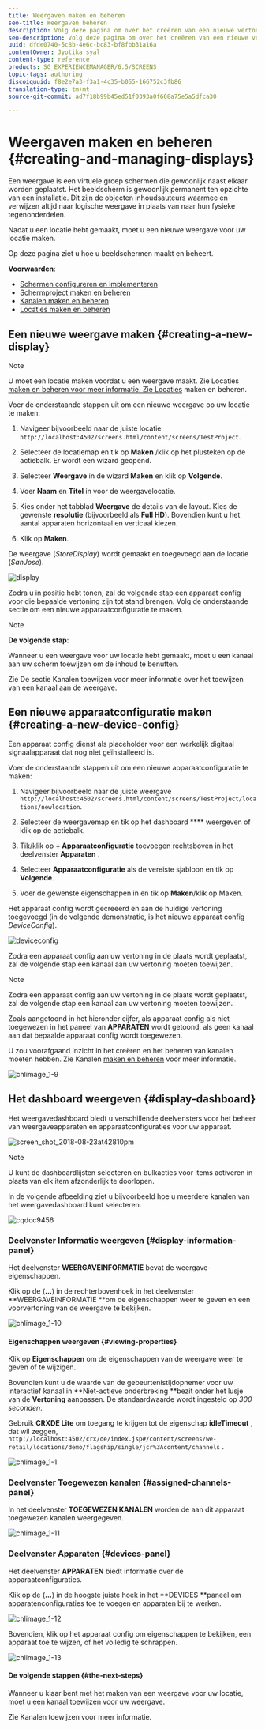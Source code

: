 ```yaml
---
title: Weergaven maken en beheren
seo-title: Weergaven beheren
description: Volg deze pagina om over het creëren van een nieuwe vertoning en apparaat config te leren. Meer informatie over het weergavedashboard.
seo-description: Volg deze pagina om over het creëren van een nieuwe vertoning en apparaat config te leren. Meer informatie over het weergavedashboard.
uuid: dfde0740-5c8b-4e6c-bc83-bf8fbb31a16a
contentOwner: Jyotika syal
content-type: reference
products: SG_EXPERIENCEMANAGER/6.5/SCREENS
topic-tags: authoring
discoiquuid: f8e2e7a3-f3a1-4c35-b055-166752c3fb86
translation-type: tm+mt
source-git-commit: ad7f18b99b45ed51f0393a0f608a75e5a5dfca30

---
```



# Weergaven maken en beheren {#creating-and-managing-displays}

Een weergave is een virtuele groep schermen die gewoonlijk naast elkaar worden geplaatst. Het beeldscherm is gewoonlijk permanent ten opzichte van een installatie. Dit zijn de objecten inhoudsauteurs waarmee en verwijzen altijd naar logische weergave in plaats van naar hun fysieke tegenonderdelen.

Nadat u een locatie hebt gemaakt, moet u een nieuwe weergave voor uw locatie maken.

Op deze pagina ziet u hoe u beeldschermen maakt en beheert.

**Voorwaarden**:

* [Schermen configureren en implementeren](configuring-screens-introduction.md)
* [Schermproject maken en beheren](creating-a-screens-project.md)
* [Kanalen maken en beheren](managing-channels.md)
* [Locaties maken en beheren](managing-locations.md)

## Een nieuwe weergave maken {#creating-a-new-display}

>[!NOTE]
>
>U moet een locatie maken voordat u een weergave maakt. Zie Locaties [maken en beheren voor meer informatie. Zie Locaties](managing-locations.md) maken en beheren.

Voer de onderstaande stappen uit om een nieuwe weergave op uw locatie te maken:

1. Navigeer bijvoorbeeld naar de juiste locatie `http://localhost:4502/screens.html/content/screens/TestProject`.
1. Selecteer de locatiemap en tik op **Maken** /klik op het plusteken op de actiebalk. Er wordt een wizard geopend.
1. Selecteer **Weergave** in de wizard **Maken** en klik op **Volgende**.

1. Voer **Naam** en **Titel** in voor de weergavelocatie.

1. Kies onder het tabblad **Weergave** de details van de layout. Kies de gewenste **resolutie** (bijvoorbeeld als **Full HD**). Bovendien kunt u het aantal apparaten horizontaal en verticaal kiezen.

1. Klik op **Maken**.

De weergave (*StoreDisplay*) wordt gemaakt en toegevoegd aan de locatie (*SanJose*).

![display](assets/display.gif)

Zodra u in positie hebt tonen, zal de volgende stap een apparaat config voor die bepaalde vertoning zijn tot stand brengen. Volg de onderstaande sectie om een nieuwe apparaatconfiguratie te maken.

>[!NOTE]
>
>**De volgende stap**:
>
>Wanneer u een weergave voor uw locatie hebt gemaakt, moet u een kanaal aan uw scherm toewijzen om de inhoud te benutten.
>
>Zie De sectie Kanalen [](channel-assignment.md) toewijzen voor meer informatie over het toewijzen van een kanaal aan de weergave.

## Een nieuwe apparaatconfiguratie maken {#creating-a-new-device-config}

Een apparaat config dienst als placeholder voor een werkelijk digitaal signaalapparaat dat nog niet geïnstalleerd is.

Voer de onderstaande stappen uit om een nieuwe apparaatconfiguratie te maken:

1. Navigeer bijvoorbeeld naar de juiste weergave `http://localhost:4502/screens.html/content/screens/TestProject/locations/newlocation`.
1. Selecteer de weergavemap en tik op het dashboard **** weergeven of klik op de actiebalk.
1. Tik/klik op **+ Apparaatconfiguratie** toevoegen rechtsboven in het deelvenster **Apparaten** .

1. Selecteer **Apparaatconfiguratie** als de vereiste sjabloon en tik op **Volgende**.

1. Voer de gewenste eigenschappen in en tik op **Maken**/klik op Maken.

Het apparaat config wordt gecreeerd en aan de huidige vertoning toegevoegd (in de volgende demonstratie, is het nieuwe apparaat config *DeviceConfig*).

![deviceconfig](assets/deviceconfig.gif)

Zodra een apparaat config aan uw vertoning in de plaats wordt geplaatst, zal de volgende stap een kanaal aan uw vertoning moeten toewijzen.

>[!NOTE]
>
>Zodra een apparaat config aan uw vertoning in de plaats wordt geplaatst, zal de volgende stap een kanaal aan uw vertoning moeten toewijzen.
>
>Zoals aangetoond in het hieronder cijfer, als apparaat config als niet toegewezen in het paneel van **APPARATEN** wordt getoond, als geen kanaal aan dat bepaalde apparaat config wordt toegewezen.
>
>U zou voorafgaand inzicht in het creëren en het beheren van kanalen moeten hebben. Zie Kanalen [maken en beheren](managing-channels.md) voor meer informatie.

![chlimage_1-9](assets/chlimage_1-9.png)

## Het dashboard weergeven {#display-dashboard}

Het weergavedashboard biedt u verschillende deelvensters voor het beheer van weergaveapparaten en apparaatconfiguraties voor uw apparaat.

![screen_shot_2018-08-23at42810pm](assets/screen_shot_2018-08-23at42810pm.png)

>[!NOTE]
>
>U kunt de dashboardlijsten selecteren en bulkacties voor items activeren in plaats van elk item afzonderlijk te doorlopen.
>
>In de volgende afbeelding ziet u bijvoorbeeld hoe u meerdere kanalen van het weergavedashboard kunt selecteren.

![cqdoc9456](assets/cqdoc9456.gif)

### Deelvenster Informatie weergeven {#display-information-panel}

Het deelvenster **WEERGAVEINFORMATIE** bevat de weergave-eigenschappen.

Klik op de (**...**) in de rechterbovenhoek in het deelvenster **WEERGAVEINFORMATIE **om de eigenschappen weer te geven en een voorvertoning van de weergave te bekijken.

![chlimage_1-10](assets/chlimage_1-10.png)

#### Eigenschappen weergeven {#viewing-properties}

Klik op **Eigenschappen** om de eigenschappen van de weergave weer te geven of te wijzigen.

Bovendien kunt u de waarde van de gebeurtenistijdopnemer voor uw interactief kanaal in **Niet-actieve onderbreking **bezit onder het lusje van de **Vertoning** aanpassen. De standaardwaarde wordt ingesteld op *300 seconden*.

Gebruik **CRXDE Lite** om toegang te krijgen tot de eigenschap **idleTimeout** , dat wil zeggen, `http://localhost:4502/crx/de/index.jsp#/content/screens/we-retail/locations/demo/flagship/single/jcr%3Acontent/channels` .

![chlimage_1-1](assets/chlimage_1-1.gif)

### Deelvenster Toegewezen kanalen {#assigned-channels-panel}

In het deelvenster **TOEGEWEZEN KANALEN** worden de aan dit apparaat toegewezen kanalen weergegeven.

![chlimage_1-11](assets/chlimage_1-11.png)

### Deelvenster Apparaten {#devices-panel}

Het deelvenster **APPARATEN** biedt informatie over de apparaatconfiguraties.

Klik op de (**...**) in de hoogste juiste hoek in het **DEVICES **paneel om apparatenconfiguraties toe te voegen en apparaten bij te werken.

![chlimage_1-12](assets/chlimage_1-12.png)

Bovendien, klik op het apparaat config om eigenschappen te bekijken, een apparaat toe te wijzen, of het volledig te schrappen.

![chlimage_1-13](assets/chlimage_1-13.png)

#### De volgende stappen {#the-next-steps}

Wanneer u klaar bent met het maken van een weergave voor uw locatie, moet u een kanaal toewijzen voor uw weergave.

Zie Kanalen [](channel-assignment.md) toewijzen voor meer informatie.
